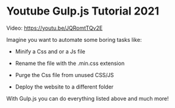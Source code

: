 # Youtube Gulp.js Tutorial 2021
Video: https://youtu.be/JQRomtTQv2E

Imagine you want to automate some boring tasks like:

- Minify a Css and or a Js file
 
- Rename the file with the .min.css extension
 
- Purge the Css file from unused CSS/JS
 
- Deploy the website to a different folder

With Gulp.js you can do everything listed above and much more!

